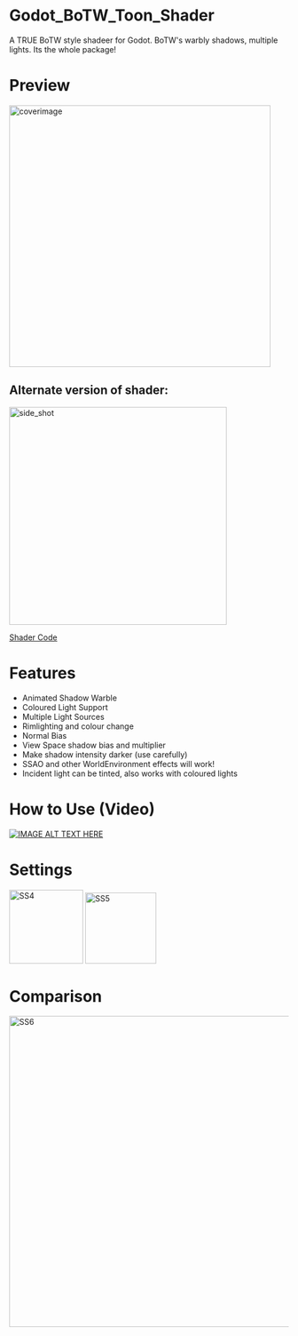 # Godot_BoTW_Toon_Shader
A TRUE BoTW style shadeer for Godot. BoTW's warbly shadows, multiple lights. Its the whole package!

<h1>Preview</h1>

<img width="471" alt="coverimage" src="https://user-images.githubusercontent.com/81257780/123420956-47876680-d5cd-11eb-9958-7053d326d5c5.png">

## Alternate version of shader:

<img width="392" alt="side_shot" src="https://user-images.githubusercontent.com/81257780/132177503-37a4e7c6-a7fa-4e7d-a64c-e3f72e892cfd.png">

[Shader Code](https://github.com/nekotogd/Godot_BoTW_Toon_Shader/blob/main/BOTW_Toon3_WIP.shader)

<h1>Features</h1>

* Animated Shadow Warble
* Coloured Light Support
* Multiple Light Sources
* Rimlighting and colour change
* Normal Bias
* View Space shadow bias and multiplier
* Make shadow intensity darker (use carefully)
* SSAO and other WorldEnvironment effects will work!
* Incident light can be tinted, also works with coloured lights

<h1>How to Use (Video)</h1>

[![IMAGE ALT TEXT HERE](https://img.youtube.com/vi/N8xDQeB3wBs/0.jpg)](https://www.youtube.com/watch?v=N8xDQeB3wBs)

<h1>Settings</h2>

<img width="133" alt="SS4" src="https://user-images.githubusercontent.com/81257780/123421028-64239e80-d5cd-11eb-967f-60d4a63ce667.png">
<img width="128" alt="SS5" src="https://user-images.githubusercontent.com/81257780/123421035-65ed6200-d5cd-11eb-84ba-a4e802b8af03.png">


<h1>Comparison</h1>
<img width="560" alt="SS6" src="https://user-images.githubusercontent.com/81257780/123421140-86b5b780-d5cd-11eb-8818-50a9ebd234b7.png">
